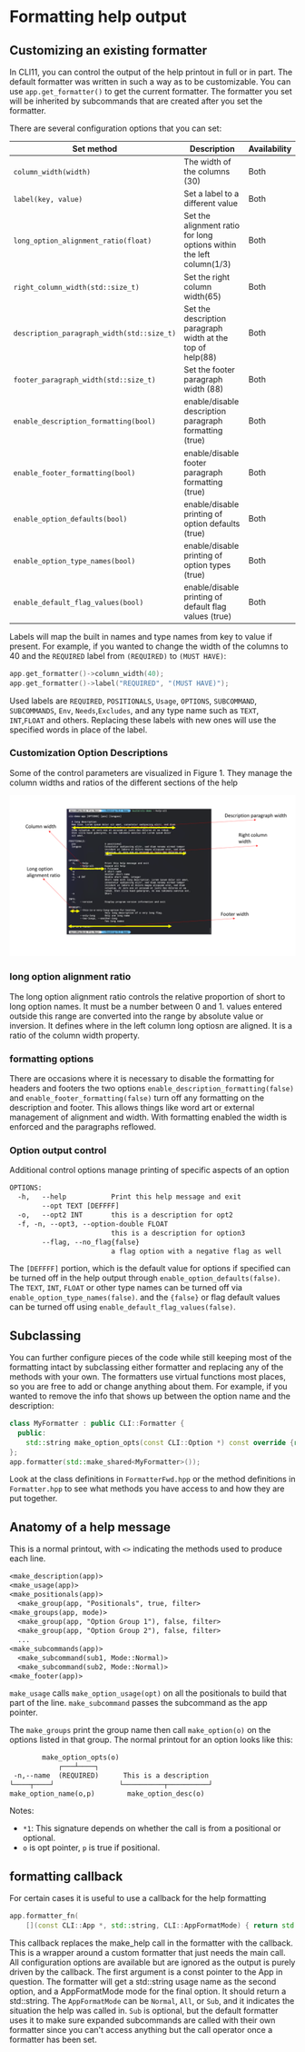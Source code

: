 # Formatting help output

## Customizing an existing formatter

In CLI11, you can control the output of the help printout in full or in part.
The default formatter was written in such a way as to be customizable. You can
use `app.get_formatter()` to get the current formatter. The formatter you set
will be inherited by subcommands that are created after you set the formatter.

There are several configuration options that you can set:

| Set method                                 | Description                                                          | Availability |
| ------------------------------------------ | -------------------------------------------------------------------- | ------------ |
| `column_width(width)`                      | The width of the columns (30)                                        | Both         |
| `label(key, value)`                        | Set a label to a different value                                     | Both         |
| `long_option_alignment_ratio(float)`       | Set the alignment ratio for long options within the left column(1/3) | Both         |
| `right_column_width(std::size_t)`          | Set the right column width(65)                                       | Both         |
| `description_paragraph_width(std::size_t)` | Set the description paragraph width at the top of help(88)           | Both         |
| `footer_paragraph_width(std::size_t)`      | Set the footer paragraph width (88)                                  | Both         |
| `enable_description_formatting(bool)`      | enable/disable description paragraph formatting (true)               | Both         |
| `enable_footer_formatting(bool)`           | enable/disable footer paragraph formatting (true)                    | Both         |
| `enable_option_defaults(bool)`             | enable/disable printing of option defaults (true)                    | Both         |
| `enable_option_type_names(bool)`           | enable/disable printing of option types (true)                       | Both         |
| `enable_default_flag_values(bool)`         | enable/disable printing of default flag values (true)                | Both         |

Labels will map the built in names and type names from key to value if present.
For example, if you wanted to change the width of the columns to 40 and the
`REQUIRED` label from `(REQUIRED)` to `(MUST HAVE)`:

```cpp
app.get_formatter()->column_width(40);
app.get_formatter()->label("REQUIRED", "(MUST HAVE)");
```

Used labels are `REQUIRED`, `POSITIONALS`, `Usage`, `OPTIONS`, `SUBCOMMAND`,
`SUBCOMMANDS`, `Env`, `Needs`,`Excludes`, and any type name such as `TEXT`,
`INT`,`FLOAT` and others. Replacing these labels with new ones will use the
specified words in place of the label.

### Customization Option Descriptions

Some of the control parameters are visualized in Figure 1. They manage the column widths and ratios of the different sections of the help

![example help output](../images/help_output1.png)

### long option alignment ratio

The long option alignment ratio controls the relative proportion of short to
long option names. It must be a number between 0 and 1. values entered outside
this range are converted into the range by absolute value or inversion. It
defines where in the left column long optiosn are aligned. It is a ratio of the
column width property.

### formatting options

There are occasions where it is necessary to disable the formatting for headers and footers the two options `enable_description_formatting(false)` and `enable_footer_formatting(false)`
turn off any formatting on the description and footer. This allows things like
word art or external management of alignment and width. With formatting enabled
the width is enforced and the paragraphs reflowed.

### Option output control

Additional control options manage printing of specific aspects of an option

```text
OPTIONS:
  -h,   --help           Print this help message and exit
        --opt TEXT [DEFFFF]
  -o,   --opt2 INT       this is a description for opt2
  -f, -n, --opt3, --option-double FLOAT
                         this is a description for option3
        --flag, --no_flag{false}
                         a flag option with a negative flag as well
```

The `[DEFFFF]` portion, which is the default value for options if specified can
be turned off in the help output through `enable_option_defaults(false)`. The
`TEXT`, `INT`, `FLOAT` or other type names can be turned off via
`enable_option_type_names(false)`. and the `{false}` or flag default values can
be turned off using `enable_default_flag_values(false)`.

## Subclassing

You can further configure pieces of the code while still keeping most of the
formatting intact by subclassing either formatter and replacing any of the
methods with your own. The formatters use virtual functions most places, so you
are free to add or change anything about them. For example, if you wanted to
remove the info that shows up between the option name and the description:

```cpp
class MyFormatter : public CLI::Formatter {
  public:
    std::string make_option_opts(const CLI::Option *) const override {return "";}
};
app.formatter(std::make_shared<MyFormatter>());
```

Look at the class definitions in `FormatterFwd.hpp` or the method definitions in
`Formatter.hpp` to see what methods you have access to and how they are put
together.

## Anatomy of a help message

This is a normal printout, with `<>` indicating the methods used to produce each
line.

```text
<make_description(app)>
<make_usage(app)>
<make_positionals(app)>
  <make_group(app, "Positionals", true, filter>
<make_groups(app, mode)>
  <make_group(app, "Option Group 1"), false, filter>
  <make_group(app, "Option Group 2"), false, filter>
  ...
<make_subcommands(app)>
  <make_subcommand(sub1, Mode::Normal)>
  <make_subcommand(sub2, Mode::Normal)>
<make_footer(app)>
```

`make_usage` calls `make_option_usage(opt)` on all the positionals to build that
part of the line. `make_subcommand` passes the subcommand as the app pointer.

The `make_groups` print the group name then call `make_option(o)` on the options
listed in that group. The normal printout for an option looks like this:

```text
        make_option_opts(o)
            ┌───┴────┐
 -n,--name  (REQUIRED)      This is a description
└────┬────┘                └──────────┬──────────┘
make_option_name(o,p)        make_option_desc(o)
```

Notes:

- `*1`: This signature depends on whether the call is from a positional or
  optional.
- `o` is opt pointer, `p` is true if positional.

## formatting callback

For certain cases it is useful to use a callback for the help formatting

```c++
app.formatter_fn(
    [](const CLI::App *, std::string, CLI::AppFormatMode) { return std::string("This is really simple"); });
```

This callback replaces the make_help call in the formatter with the callback.
This is a wrapper around a custom formatter that just needs the main call. All
configuration options are available but are ignored as the output is purely
driven by the callback.
The first argument is a const pointer to the App in question. The formatter will get a std::string usage name as the second option, and a AppFormatMode mode for the final option. It should return a std::string.
The `AppFormatMode` can be `Normal`, `All`, or `Sub`, and it indicates the
situation the help was called in. `Sub` is optional, but the default formatter
uses it to make sure expanded subcommands are called with their own formatter
since you can't access anything but the call operator once a formatter has been
set.
